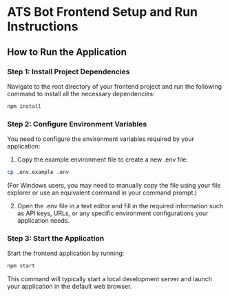 # ATS Bot Frontend Setup and Run Instructions

## How to Run the Application

### Step 1: Install Project Dependencies

Navigate to the root directory of your frontend project and run the following command to install all the necessary dependencies:

```bash
npm install
```

### Step 2: Configure Environment Variables

You need to configure the environment variables required by your application:

1. Copy the example environment file to create a new .env file:

```bash
cp .env.example .env
```

(For Windows users, you may need to manually copy the file using your file explorer or use an equivalent command in your command prompt.)

2. Open the .env file in a text editor and fill in the required information such as API keys, URLs, or any specific environment configurations your application needs.

### Step 3: Start the Application

Start the frontend application by running:

```bash
npm start
```

This command will typically start a local development server and launch your application in the default web browser.

